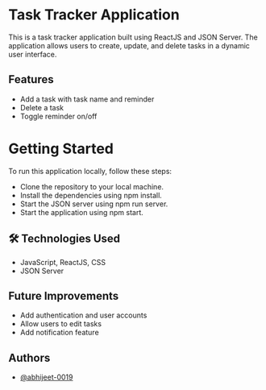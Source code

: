 
# Task Tracker Application
This is a task tracker application built using ReactJS and JSON Server. The application allows users to create, update, and delete tasks in a dynamic user interface.

## Features
- Add a task with task name and reminder
- Delete a task
- Toggle reminder on/off

# Getting Started
To run this application locally, follow these steps:

- Clone the repository to your local machine.
- Install the dependencies using npm install.
- Start the JSON server using npm run server.
- Start the application using npm start.
## 🛠 Technologies Used
- JavaScript, ReactJS, CSS
- JSON Server
## Future Improvements
- Add authentication and user accounts
- Allow users to edit tasks
- Add notification feature

## Authors
- [@abhijeet-0019](https://github.com/abhijeet-0019)
